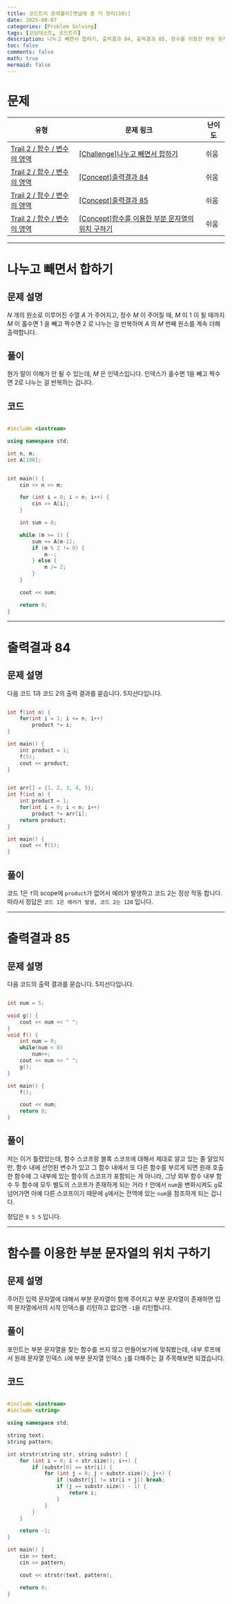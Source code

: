 ```yaml
---
title: 코드트리 문제풀이[옛날에 푼 거 정리(10)]
date: 2025-08-07
categories: [Problem Solving]
tags: [코딩테스트, 코드트리]
description: 나누고 빼면서 합하기, 출력결과 84, 출력결과 85, 함수를 이용한 부분 문자열의 위치 구하기
toc: false
comments: false
math: true
mermaid: false
---
```


# 문제

| 유형 | 문제 링크 | 난이도 |
| --- | --- | --- |
| [Trail 2 / 함수 / 변수의 영역](https://www.codetree.ai/trail-info/novice-mid/) | [[Challenge]나누고 빼면서 합하기](https://www.codetree.ai/trails/complete/curated-cards/challenge-divide-and-subtract-and-add-up/) | 쉬움 |
| [Trail 2 / 함수 / 변수의 영역](https://www.codetree.ai/trail-info/novice-mid/) | [[Concept]출력결과 84](https://www.codetree.ai/trails/complete/curated-cards/intro-reading-84/) | 쉬움 |
| [Trail 2 / 함수 / 변수의 영역](https://www.codetree.ai/trail-info/novice-mid/) | [[Concept]출력결과 85](https://www.codetree.ai/trails/complete/curated-cards/intro-reading-85/) | 쉬움 |
| [Trail 2 / 함수 / 변수의 영역](https://www.codetree.ai/trail-info/novice-mid/) | [[Concept]함수를 이용한 부분 문자열의 위치 구하기](https://www.codetree.ai/trails/complete/curated-cards/intro-find-the-location-of-a-substring-using-a-function/) | 쉬움 |

---------------------------------------

# 나누고 빼면서 합하기

## 문제 설명

$N$ 개의 원소로 이루어진 수열 $A$ 가 주어지고, 정수 $M$ 이 주어질 때, $M$ 이 $1$ 이 될 때까지 $M$ 이 홀수면 $1$ 을 빼고 짝수면 $2$ 로 나누는 걸 반복하며 $A$ 의 $M$ 번째 원소를 계속 더해 출력합니다.

## 풀이

뭔가 말이 이해가 안 될 수 있는데, $M$ 은 인덱스입니다. 인덱스가 홀수면 1을 빼고 짝수면 2로 나누는 걸 반복하는 겁니다.

## 코드

```cpp

#include <iostream>

using namespace std;

int n, m;
int A[100];


int main() {
    cin >> n >> m;

    for (int i = 0; i < n; i++) {
        cin >> A[i];
    }

    int sum = 0;

    while (m >= 1) {
        sum += A[m-1];
        if (m % 2 != 0) {
            m--;
        } else {
            m /= 2;
        }
    }

    cout << sum;

    return 0;
}

```

---------------------------------------

# 출력결과 84

## 문제 설명

다음 코드 1과 코드 2의 출력 결과를 묻습니다. 5지선다입니다.

```cpp

int f(int n) {  
    for(int i = 1; i <= n; i++)
        product *= i;
}

int main() {
    int product = 1;
    f(5);
    cout << product;
}

```

```cpp

int arr[] = {1, 2, 3, 4, 5};
int f(int n) {  
    int product = 1;
    for(int i = 0; i < n; i++)
        product *= arr[i];
    return product;
}

int main() {
    cout << f(5);
}

```

## 풀이

코드 1은 `f`의 scope에 `product`가 없어서 에러가 발생하고 코드 2는 정상 작동 합니다. 따라서 정답은 `코드 1은 에러가 발생, 코드 2는 120` 입니다.

---------------------------------------

# 출력결과 85

## 문제 설명

다음 코드의 출력 결과를 묻습니다. 5지선다입니다.

```cpp

int num = 5;

void g() {
    cout << num << " ";
}
void f() {  
    int num = 9;
    while(num < 8)
        num++;
    cout << num << " ";
    g();
}

int main() {
    f();

    cout << num;
    return 0;
}


```

## 풀이

저는 이거 틀렸었는데, 함수 스코프랑 블록 스코프에 대해서 제대로 알고 있는 줄 알았지만, 함수 내에 선언된 변수가 있고 그 함수 내에서 또 다른 함수를 부르게 되면 원래 호출한 함수에 그 내부에 있는 함수의 스코프가 포함되는 게 아니라, 그냥 외부 함수 내부 함수 두 함수에 모두 별도의 스코프가 존재하게 되는 거라 `f` 안에서 `num`을 변화시켜도 `g`로 넘어가면 아예 다른 스코프이기 때문에 `g`에서는 전역에 있는 `num`을 참조하게 되는 겁니다.  

정답은 `9 5 5` 입니다.

---------------------------------------

# 함수를 이용한 부분 문자열의 위치 구하기

## 문제 설명

주어진 입력 문자열에 대해서 부분 문자열이 함께 주어지고 부분 문자열이 존재하면 입력 문자열에서의 시작 인덱스를 리턴하고 없으면 `-1`을 리턴합니다.

## 풀이

포인트는 부분 문자열을 찾는 함수를 쓰지 않고 만들어보기에 맞춰봤는데, 내부 루프에서 원래 문자열 인덱스 `i`에 부분 문자열 인덱스 `j`를 더해주는 걸 주목해보면 되겠습니다.

## 코드

```cpp

#include <iostream>
#include <string>

using namespace std;

string text;
string pattern;

int strstr(string str, string substr) {
    for (int i = 0; i < str.size(); i++) {
        if (substr[0] == str[i]) {
            for (int j = 0; j < substr.size(); j++) {
                if (substr[j] != str[i + j]) break;
                if (j == substr.size() - 1) {
                    return i;
                }
            }
        }
    }

    return -1;
}

int main() {
    cin >> text;
    cin >> pattern;

    cout << strstr(text, pattern);

    return 0;
}

```
